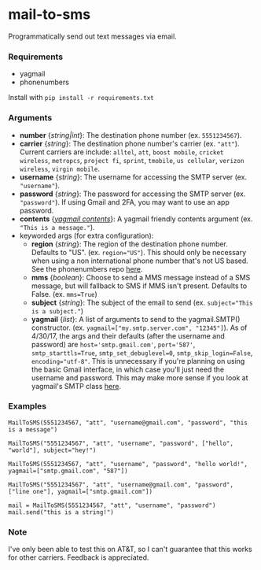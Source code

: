 # mail-to-sms
Programmatically send out text messages via email.

### Requirements
- yagmail
- phonenumbers

Install with `pip install -r requirements.txt`

### Arguments
- **number** {*string|int*}: The destination phone number (ex. `5551234567`).
- **carrier** {*string*}: The destination phone number's carrier (ex. `"att"`). Current carriers are include: `alltel`, `att`, `boost mobile`, `cricket wireless`, `metropcs`, `project fi`, `sprint`, `tmobile`, `us cellular`, `verizon wireless`, `virgin mobile`.
- **username** {*string*}: The username for accessing the SMTP server (ex. `"username"`).
- **password** {*string*}: The password for accessing the SMTP server (ex. `"password"`). If using Gmail and 2FA, you may want to use an app password.
- **contents** {[*yagmail contents*](https://github.com/kootenpv/yagmail#magical-contents)}: A yagmail friendly contents argument (ex. `"This is a message."`).
- keyworded args (for extra configuration):
  - **region** {*string*}: The region of the destination phone number. Defaults to "US". (ex. `region="US"`). This should only be necessary when using a non international phone number that's not US based. See the phonenumbers repo [here](https://github.com/daviddrysdale/python-phonenumbers).
  - **mms** {*boolean*}: Choose to send a MMS message instead of a SMS message, but will fallback to SMS if MMS isn't present. Defaults to False. (ex. `mms=True`)
  - **subject** {*string*}: The subject of the email to send (ex. `subject="This is a subject."`)
  - **yagmail** {*list*}: A list of arguments to send to the yagmail.SMTP() constructor. (ex. `yagmail=["my.smtp.server.com", "12345"]`). As of 4/30/17, the args and their defaults (after the username and password) are `host='smtp.gmail.com'`, `port='587'`, `smtp_starttls=True`, `smtp_set_debuglevel=0`, `smtp_skip_login=False`, `encoding="utf-8"`. This is unnecessary if you're planning on using the basic Gmail interface, in which case you'll just need the username and password. This may make more sense if you look at yagmail's SMTP class [here](https://github.com/kootenpv/yagmail/blob/master/yagmail/yagmail.py#L49).

### Examples
```
MailToSMS(5551234567, "att", "username@gmail.com", "password", "this is a message")
```

```
MailToSMS("5551234567", "att", "username", "password", ["hello", "world"], subject="hey!")
```

```
MailToSMS(5551234567, "att", "username", "password", "hello world!", yagmail=["smtp.gmail.com", "587"])
```

```
MailToSMS("5551234567", "att", "username@gmail.com", "password", ["line one"], yagmail=["smtp.gmail.com"])
```

```
mail = MailToSMS(5551234567, "att", "username", "password")
mail.send("this is a string!")
```

### Note
I've only been able to test this on AT&T, so I can't guarantee that this works for other carriers. Feedback is appreciated.
